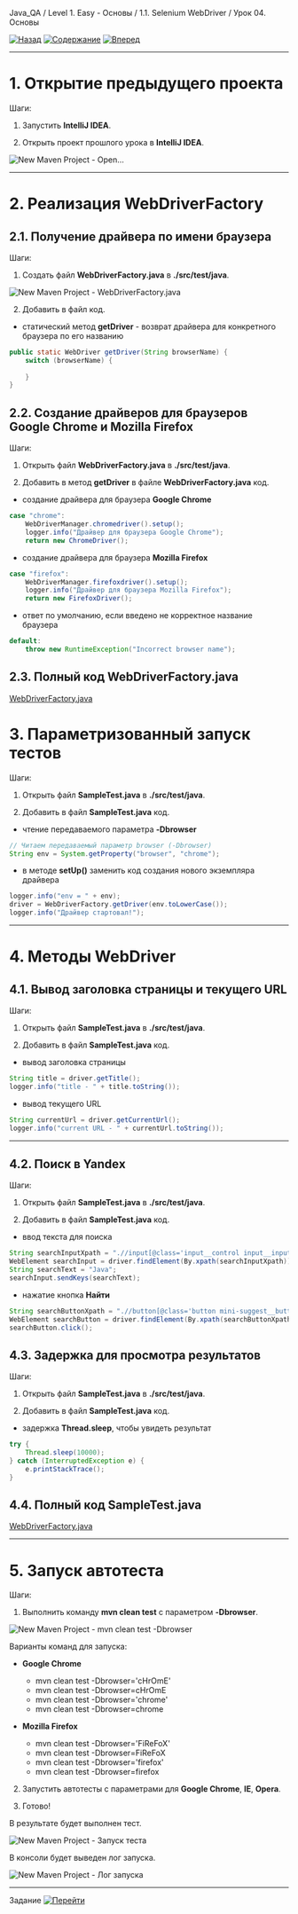 Java_QA / Level 1. Easy - Основы / 1.1. Selenium WebDriver / Урок 04. Основы

[![Назад](https://img.shields.io/badge/-%D0%9D%D0%B0%D0%B7%D0%B0%D0%B4-brightgreen)](1.%20Лекция.md)
[![Содержание](https://img.shields.io/badge/-%D0%A1%D0%BE%D0%B4%D0%B5%D1%80%D0%B6%D0%B0%D0%BD%D0%B8%D0%B5-purple)](README.md)
[![Вперед](https://img.shields.io/badge/-%D0%92%D0%BF%D0%B5%D1%80%D0%B5%D0%B4-brightgreen)](3.%20Задание.md)

***

# 1. Открытие предыдущего проекта

Шаги:

1. Запустить **IntelliJ IDEA**.

2. Открыть проект прошлого урока в **IntelliJ IDEA**.

![New Maven Project - Open...](./_Files/2.%20New%20Project/01.jpg "New Maven Project - Open...")

***

# 2. Реализация WebDriverFactory

## 2.1. Получение драйвера по имени браузера

Шаги:

1. Создать файл **WebDriverFactory.java** в **./src/test/java**.

![New Maven Project - WebDriverFactory.java](./_Files/2.%20New%20Project/02.jpg "New Maven Project - WebDriverFactory.java")

2. Добавить в файл код.

* статический метод **getDriver** - возврат драйвера для конкретного браузера по его названию

```java
public static WebDriver getDriver(String browserName) {
    switch (browserName) {
        
    }
}
```

## 2.2. Создание драйверов для браузеров Google Chrome и Mozilla Firefox

Шаги:

1. Открыть файл **WebDriverFactory.java** в **./src/test/java**.

2. Добавить в метод **getDriver** в файле **WebDriverFactory.java** код.

* создание драйвера для браузера **Google Chrome**

```java
case "chrome":
    WebDriverManager.chromedriver().setup();
    logger.info("Драйвер для браузера Google Chrome");
    return new ChromeDriver();
```

* создание драйвера для браузера **Mozilla Firefox**

```java
case "firefox":
    WebDriverManager.firefoxdriver().setup();
    logger.info("Драйвер для браузера Mozilla Firefox");
    return new FirefoxDriver();
```

* ответ по умолчанию, если введено не корректное название браузера

```java
default:
    throw new RuntimeException("Incorrect browser name");
```

## 2.3. Полный код WebDriverFactory.java

[WebDriverFactory.java](_Sample_04/src/test/java/WebDriverFactory.java)

# 3. Параметризованный запуск тестов

Шаги:

1. Открыть файл **SampleTest.java** в **./src/test/java**.

2. Добавить в файл **SampleTest.java** код.

* чтение передаваемого параметра **-Dbrowser**

```java
// Читаем передаваемый параметр browser (-Dbrowser)
String env = System.getProperty("browser", "chrome");
```

* в методе **setUp()** заменить код создания нового экземпляра драйвера

```java
logger.info("env = " + env);
driver = WebDriverFactory.getDriver(env.toLowerCase());
logger.info("Драйвер стартовал!");
```

***

# 4. Методы WebDriver

## 4.1. Вывод заголовка страницы и текущего URL

Шаги:

1. Открыть файл **SampleTest.java** в **./src/test/java**.

2. Добавить в файл **SampleTest.java** код.

* вывод заголовка страницы

```java
String title = driver.getTitle();
logger.info("title - " + title.toString());
```

* вывод текущего URL

```java
String currentUrl = driver.getCurrentUrl();
logger.info("current URL - " + currentUrl.toString()); 
```

***

## 4.2. Поиск в Yandeх

Шаги:

1. Открыть файл **SampleTest.java** в **./src/test/java**.

2. Добавить в файл **SampleTest.java** код.

* ввод текста для поиска

```java
String searchInputXpath = ".//input[@class='input__control input__input mini-suggest__input']";
WebElement searchInput = driver.findElement(By.xpath(searchInputXpath));
String searchText = "Java";
searchInput.sendKeys(searchText);
```

* нажатие кнопка **Найти**

```java
String searchButtonXpath = ".//button[@class='button mini-suggest__button button_theme_websearch button_size_ws-head i-bem button_js_inited']";
WebElement searchButton = driver.findElement(By.xpath(searchButtonXpath));
searchButton.click();
```

## 4.3. Задержка для просмотра результатов

Шаги:

1. Открыть файл **SampleTest.java** в **./src/test/java**.

2. Добавить в файл **SampleTest.java** код.

* задержка **Thread.sleep**, чтобы увидеть результат

```java
try {
    Thread.sleep(10000);
} catch (InterruptedException e) {
    e.printStackTrace();
}
```

## 4.4. Полный код SampleTest.java

[WebDriverFactory.java](_Sample_04/src/test/java/SampleTest.java)

***

# 5. Запуск автотеста

Шаги:

1. Выполнить команду **mvn clean test** с параметром **-Dbrowser**.

![New Maven Project - mvn clean test -Dbrowser](./_Files/2.%20New%20Project/03.jpg "New Maven Project - mvn clean test -Dbrowser")

Варианты команд для запуска:

* **Google Chrome**
    * mvn clean test -Dbrowser='cHrOmE'
    * mvn clean test -Dbrowser=cHrOmE
    * mvn clean test -Dbrowser='chrome'
    * mvn clean test -Dbrowser=chrome
  
* **Mozilla Firefox**
    * mvn clean test -Dbrowser='FiReFoX'
    * mvn clean test -Dbrowser=FiReFoX
    * mvn clean test -Dbrowser='firefox'
    * mvn clean test -Dbrowser=firefox

2. Запустить автотесты с параметрами для **Google Chrome**, **IE**, **Opera**.

3. Готово!

В результате будет выполнен тест.

![New Maven Project - Запуск теста](./_Files/2.%20New%20Project/04.jpg "New Maven Project - Запуск теста")

В консоли будет выведен лог запуска.

![New Maven Project - Лог запуска](./_Files/2.%20New%20Project/05.jpg "New Maven Project - Лог запуска")

***

Задание [![Перейти](https://img.shields.io/badge/-%D0%9F%D0%B5%D1%80%D0%B5%D0%B9%D1%82%D0%B8-blue)](3.%20Задание.md)